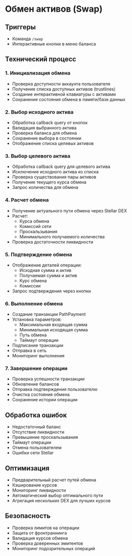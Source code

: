 # Обмен активов (Swap)

## Триггеры
- Команда `/swap`
- Интерактивные кнопки в меню баланса

## Технический процесс

### 1. Инициализация обмена
- Проверка доступности аккаунта пользователя
- Получение списка доступных активов (trustlines)
- Создание интерактивной клавиатуры с активами
- Сохранение состояния обмена в памяти/базе данных

### 2. Выбор исходного актива
- Обработка callback query от кнопок
- Валидация выбранного актива
- Проверка баланса для обмена
- Сохранение выбора в состоянии
- Отображение списка целевых активов

### 3. Выбор целевого актива
- Обработка callback query для целевого актива
- Исключение исходного актива из списка
- Проверка существования пары активов
- Получение текущего курса обмена
- Запрос количества для обмена

### 4. Расчет обмена
- Получение актуального пути обмена через Stellar DEX
- Расчет:
  - Курса обмена
  - Комиссий сети
  - Проскальзывания
  - Минимального получаемого количества
- Проверка достаточности ликвидности

### 5. Подтверждение обмена
- Отображение деталей операции:
  - Исходная сумма и актив
  - Получаемая сумма и актив
  - Курс обмена
  - Комиссии
- Запрос подтверждения через кнопки

### 6. Выполнение обмена
- Создание транзакции PathPayment
- Установка параметров:
  - Максимальная входящая сумма
  - Минимальная исходящая сумма
  - Путь обмена
  - Таймаут операции
- Подписание транзакции
- Отправка в сеть
- Мониторинг выполнения

### 7. Завершение операции
- Проверка успешности транзакции
- Обновление балансов
- Отправка подтверждения пользователю
- Очистка состояния обмена
- Сохранение истории операции

## Обработка ошибок
- Недостаточный баланс
- Отсутствие ликвидности
- Превышение проскальзывания
- Таймаут операции
- Отмена пользователем
- Ошибки сети Stellar

## Оптимизация
- Предварительный расчет путей обмена
- Кэширование курсов
- Мониторинг ликвидности
- Автоматический выбор оптимального пути
- Агрегация нескольких DEX для лучших курсов

## Безопасность
- Проверка лимитов на операции
- Защита от фронтраннинга
- Валидация курсов обмена
- Проверка доверенных эмитентов
- Мониторинг подозрительных операций 